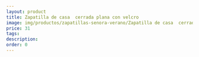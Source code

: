```yaml
---
layout: product
title: Zapatilla de casa  cerrada plana con velcro 
image: img/productos/zapatillas-senora-verano/Zapatilla de casa  cerrada plana con velcro =31.webp
price: 31
tags: 
description: 
order: 0
---
```

